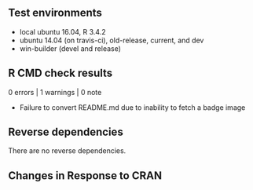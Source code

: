 ## Test environments

* local ubuntu 16.04, R 3.4.2
* ubuntu 14.04 (on travis-ci), old-release, current, and dev
* win-builder (devel and release)

## R CMD check results

0 errors | 1 warnings | 0 note

* Failure to convert README.md due to inability to fetch a badge image

## Reverse dependencies

There are no reverse dependencies.

## Changes in Response to CRAN
